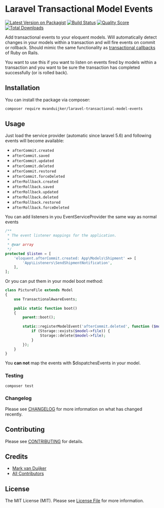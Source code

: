 # Laravel Transactional Model Events

[![Latest Version on Packagist](https://img.shields.io/packagist/v/mvanduijker/laravel-transactional-model-events.svg?style=flat-square)](https://packagist.org/packages/mvanduijker/laravel-transactional-model-events)
[![Build Status](https://img.shields.io/travis/mvanduijker/laravel-transactional-model-events/master.svg?style=flat-square)](https://travis-ci.org/mvanduijker/laravel-transactional-model-events)
[![Quality Score](https://img.shields.io/scrutinizer/g/mvanduijker/laravel-transactional-model-events.svg?style=flat-square)](https://scrutinizer-ci.com/g/mvanduijker/laravel-transactional-model-events)
[![Total Downloads](https://img.shields.io/packagist/dt/mvanduijker/laravel-transactional-model-events.svg?style=flat-square)](https://packagist.org/packages/mvanduijker/laravel-transactional-model-events)


Add transactional events to your eloquent models. Will automatically detect changes in your models within a transaction 
and will fire events on commit or rollback. Should mimic the same functionality as 
[transactional callbacks](https://guides.rubyonrails.org/active_record_callbacks.html#transaction-callbacks) of Ruby on 
Rails.

You want to use this if you want to listen on events fired by models within a transaction and you want to be sure the transaction has completed successfully (or is rolled back).


## Installation

You can install the package via composer:

```bash
composer require mvanduijker/laravel-transactional-model-events
```

## Usage

Just load the service provider (automatic since laravel 5.6) and following events will become available:

* `afterCommit.created`
* `afterCommit.saved`
* `afterCommit.updated`
* `afterCommit.deleted`
* `afterCommit.restored`
* `afterCommit.forceDeleted`
* `afterRollback.created`
* `afterRollback.saved`
* `afterRollback.updated`
* `afterRollback.deleted`
* `afterRollback.restored`
* `afterRollback.forceDeleted`

You can add listeners in you EventServiceProvider the same way as normal events

```php
/**
 * The event listener mappings for the application.
 *
 * @var array
 */
protected $listen = [
    'eloquent.afterCommit.created: App\Models\Shipment' => [
        'App\Listeners\SendShipmentNotification',
    ],
];

```

Or you can put them in your model boot method:

```php
class PictureFile extends Model
{
    use TransactionalAwareEvents;
    
    public static function boot()
    {
        parent::boot();
        
        static::registerModelEvent('afterCommit.deleted', function ($model) {
            if (Storage::exists($model->file)) {
                Storage::delete($model->file);            
            }
        });
    }
}
```

You **can not** map the events with $dispatchesEvents in your model.

### Testing

```bash
composer test
```

### Changelog

Please see [CHANGELOG](CHANGELOG.md) for more information on what has changed recently.

## Contributing

Please see [CONTRIBUTING](CONTRIBUTING.md) for details.


## Credits

- [Mark van Duijker](https://github.com/mvanduijker)
- [All Contributors](../../contributors)

## License

The MIT License (MIT). Please see [License File](LICENSE.md) for more information.
